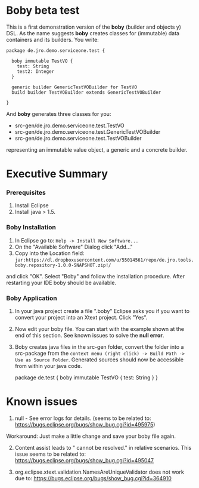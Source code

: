 # Boby beta test

This is a first demonstration version of the **boby** (builder and objects y) DSL.
As the name suggests **boby** creates classes for (immutable) data containers and its builders.
You write:

    package de.jro.demo.serviceone.test {
	
	  boby immutable TestVO {
	    test: String
	    test2: Integer
	  }
	
      generic builder GenericTestVOBuilder for TestVO
      build builder TestVOBuilder extends GenericTestVOBuilder
	
    }
    
And **boby** generates three classes for you:

* src-gen/de.jro.demo.serviceone.test.TestVO
* src-gen/de.jro.demo.serviceone.test.GenericTestVOBuilder
* src-gen/de.jro.demo.serviceone.test.TestVOBuilder

representing an immutable value object, a generic and a concrete builder.


# Executive Summary

### Prerequisites

1. Install Eclipse
2. Install java > 1.5.

### Boby Installation


1. In Eclipse go to: `Help -> Install New Software...`
2. On the "Available Software" Dialog click "Add..."
3. Copy into the Location field:
`jar:https://dl.dropboxusercontent.com/u/55014561/repo/de.jro.tools.boby.repository-1.0.0-SNAPSHOT.zip!/`

and click "OK".
Select "Boby" and follow the installation procedure.
After restarting your IDE boby should be available.

### Boby Application

1. In your java project create a file "<name>.boby"
Eclipse asks you if you want to convert your project into an Xtext project. Click "Yes".
2. Now edit your boby file. You can start with the example shown at the end of this section.
See known issues to solve the **null error**.
3. Boby creates java files in the src-gen folder, convert the folder into a src-package from the `context menu (right click) -> Build Path -> Use as Source Folder`. Generated sources should now be accessible from within your java code.

    package de.test {
      boby immutable TestVO {
        test: String
      }
    }


# Known issues

1. null - See error logs for details. (seems to be related to: https://bugs.eclipse.org/bugs/show_bug.cgi?id=495975)

Workaround: Just make a little change and save your boby file again.

2. Content assist leads to "<reference> cannot be resolved." in relative scenarios. This issue seems to be related to: https://bugs.eclipse.org/bugs/show_bug.cgi?id=495047

3. org.eclipse.xtext.validation.NamesAreUniqueValidator does not work due to: https://bugs.eclipse.org/bugs/show_bug.cgi?id=364910